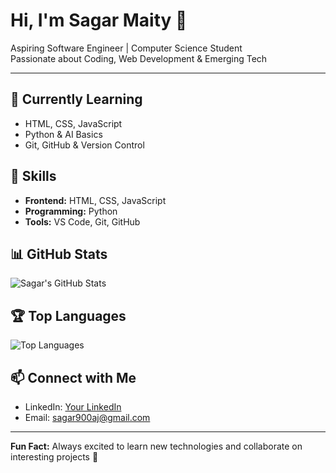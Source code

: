 # Hi, I'm Sagar Maity 👋

Aspiring Software Engineer | Computer Science Student  
Passionate about Coding, Web Development & Emerging Tech  

---

## 🔭 Currently Learning
- HTML, CSS, JavaScript  
- Python & AI Basics  
- Git, GitHub & Version Control  

## 🌱 Skills
- **Frontend:** HTML, CSS, JavaScript  
- **Programming:** Python  
- **Tools:** VS Code, Git, GitHub  

## 📊 GitHub Stats
![Sagar's GitHub Stats](https://github-readme-stats.vercel.app/api?username=sagar900aj&show_icons=true&theme=radical)

## 🏆 Top Languages
![Top Languages](https://github-readme-stats.vercel.app/api/top-langs/?username=sagar900aj&layout=compact&theme=radical)

## 📫 Connect with Me
- LinkedIn: [Your LinkedIn](https://www.linkedin.com/sagar900aj)  
- Email: sagar900aj@gmail.com  

---

**Fun Fact:** Always excited to learn new technologies and collaborate on interesting projects 🚀
